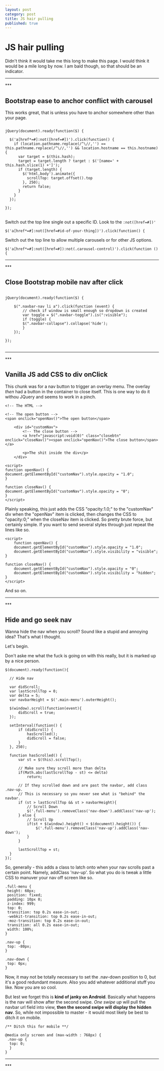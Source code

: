 ```yaml
---
layout: post
category: post
title: JS hair pulling
published: true
---
```


# JS hair pulling #

Didn't think it would take me this long to make this page. I would think it would be a mile long by now. I am bald though, so that should be an indicator.

<hr class="rule">
***

## Bootstrap ease to anchor conflict with carousel ##

This works great, that is unless you have to anchor somewhere other than your page.

<pre>
<code>
jQuery(document).ready(function($) {

  $('a[href*=#]:not([href=#])').click(function() {
    if (location.pathname.replace(/^\//,'') == this.pathname.replace(/^\//,'') && location.hostname == this.hostname) {
      var target = $(this.hash);
      target = target.length ? target : $('[name=' + this.hash.slice(1) +']');
      if (target.length) {
        $('html,body').animate({
          scrollTop: target.offset().top
        }, 250);
        return false;
      }
    }
  });

});
</code>
</pre>

Switch out the top line single out a specific ID. Look to the `:not([href=#])'`

    $('a[href*=#]:not([href=#id-of-your-thing])').click(function() {

Switch out the top line to allow multiple carousels or for other JS options.

    $('a[href*=#]:not([href=#]):not(.carousel-control)').click(function () {

<hr class="rule">
***

## Close Bootstrap mobile nav after click ##

<pre>
<code>
jQuery(document).ready(function($) {

	$(".navbar-nav li a").click(function (event) {
    	// check if window is small enough so dropdown is created
    	var toggle = $(".navbar-toggle").is(":visible");
    	if (toggle) {
      	$(".navbar-collapse").collapse('hide');
    	}
  	});

});
</code>
</pre>

<hr class="rule">
***

## Vanilla JS add CSS to div onClick ##

This chunk was for a nav button to trigger an overlay menu. The overlay *then* had a button in the container to close itself. This is one way to do it withou JQuery and seems to work in a pinch.


	<!-- The HTML -->

	<!-- The open button -->
	<span onclick="openNav()">The open button</span>
    
    	<div id="customNav">
    		<!-- The close button -->
			<a href="javascript:void(0)" class="closebtn" onclick="closeNav()"><span onclick="openNav()">The close button</span></a>
    
    		<p>The shit inside the div</p>
    	</div>

	<script>
	function openNav() {
	document.getElementById("customNav").style.opacity = "1.0";
	}

	function closeNav() {
	document.getElementById("customNav").style.opacity = "0";
	}
	</script>

Plainly speaking, this just adds the CSS "opacity:1.0;" to the "customNav" div when the "openNav" item is clicked, then changes the CSS to "opacity:0;" when the closeNav item is clicked. So pretty brute force, but certainly simple. If you want to send several styles through just repeat the lines like so.

	<script>
		function openNav() {
		document.getElementById("customNav").style.opacity = "1.0";
		document.getElementById("customNav").style.visibility = "visible";
	}

	function closeNav() {
		document.getElementById("customNav").style.opacity = "0";
		document.getElementById("customNav").style.visibility = "hidden";
	}
	</script>

And so on.

<hr class="rule">
***

## Hide and go seek nav ##

Wanna hide the nav when you scroll? Sound like a stupid and annoying idea? That's what I thought. 

Let's begin. 

Don't aske me what the fuck is going on with this really, but it is marked up by a nice person.

	$(document).ready(function(){

      // Hide nav

      var didScroll;
      var lastScrollTop = 0;
      var delta = 5;
      var navbarHeight = $('.main-menu').outerHeight();

      $(window).scroll(function(event){
          didScroll = true;
      });
	  
      setInterval(function() {
          if (didScroll) {
              hasScrolled();
              didScroll = false;
          }
      }, 250);

      function hasScrolled() {
          var st = $(this).scrollTop();

          // Make sure they scroll more than delta
          if(Math.abs(lastScrollTop - st) <= delta)
              return;

          // If they scrolled down and are past the navbar, add class .nav-up.
          // This is necessary so you never see what is "behind" the navbar.
          if (st > lastScrollTop && st > navbarHeight){
              // Scroll Down
              $('.full-menu').removeClass('nav-down').addClass('nav-up');
          } else {
              // Scroll Up
              if(st + $(window).height() < $(document).height()) {
                  $('.full-menu').removeClass('nav-up').addClass('nav-down');
              }
          }

          lastScrollTop = st;
      }
	});

So, generally - this adds a class to latch onto when your nav scrolls past a certain point. Namely, addClass 'nav-up'. So what you do is tweak a little CSS to manuver your nav off screen like so.

	.full-menu {
  	 height: 60px;
  	 position: fixed;
  	 padding: 10px 0;
  	 z-index: 999;
  	 top: 0;
  	 transition: top 0.2s ease-in-out;
  	 -webkit-transition: top 0.2s ease-in-out;
  	 -moz-transition: top 0.2s ease-in-out;
  	 transition: all 0.2s ease-in-out;
  	 width: 100%;
	}
	
	.nav-up {
  	 top: -80px;
	}
    
    .nav-down {
  	 top: 0px;
	}

    
Now, it may not be totally necessary to set the .nav-down position to 0, but it's a good redundant measure. Also you add whatever additional stuff you like. Now you are so cool.

But lest we forget this is **kind of janky on Android**. Basically what happens is the nav will show after the second swipe. *One swipe up* will pull the navbar url field into view, **then the second swipe will display the hidden nav**. So, while not impossible to master - it would most likely be best to ditch it on mobile.

	/** Ditch this for mobile **/
    
	@media only screen and (max-width : 768px) {
     .nav-up {
  	  top: 0;
	  }
	}
 
<hr class="rule">
***
